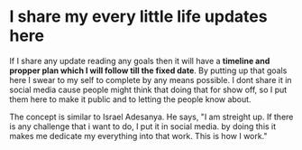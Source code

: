 
# I share my every little life updates here
If I share any update reading any goals then it will have a **timeline and propper plan which I will follow till the fixed date**. By putting up that goals here I swear to my self to complete by any means possible. I dont share it in social media cause people might think that doing that for show off, so I put them here to make it public and to letting the people know about.

The concept is similar to Israel Adesanya. He says, "I am streight up. If there is any challenge that i want to do, I put it in social media. by doing this it makes me dedicate my everything into that work. This is how I work."

